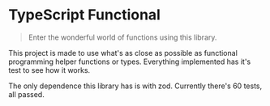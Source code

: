 # TypeScript Functional

> Enter the wonderful world of functions using this library.

This project is made to use what's as close as possible as functional programming helper functions or types.
Everything implemented has it's test to see how it works.

The only dependence this library has is with zod.
Currently there's 60 tests, all passed.
